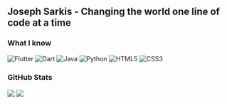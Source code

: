 ## Joseph Sarkis - Changing the world one line of code at a time 
### What I know 
<p> 
  <img alt="Flutter" src="https://img.shields.io/badge/Flutter-02569B?logo=Flutter&logoColor=white&style=for-the-badge"> 
  <img alt="Dart" src="https://img.shields.io/badge/Dart-0175C2?logo=Dart&logoColor=white&style=for-the-badge"> 
  <img alt="Java" src="https://img.shields.io/badge/Java-007396?logo=Java&logoColor=white&style=for-the-badge"> 
  <img alt="Python" src="https://img.shields.io/badge/Python-3776AB?logo=Python&logoColor=white&style=for-the-badge"> 
  <img alt="HTML5" src="https://img.shields.io/badge/html5-E34F26?logo=html5&logoColor=white&style=for-the-badge"> 
  <img alt="CSS3" src="https://img.shields.io/badge/CSS3-1572B6?logo=CSS3&logoColor=white&style=for-the-badge"> 
</p> 


 ### GitHub Stats
 
 <img align="center" src="https://github-readme-stats.vercel.app/api/top-langs/?username=jsfsarkis&layout=compact&theme=radical" />
 <img align="center" src="https://github-readme-stats.vercel.app/api?username=jsfsarkis&show_icons=true&theme=radical" />
